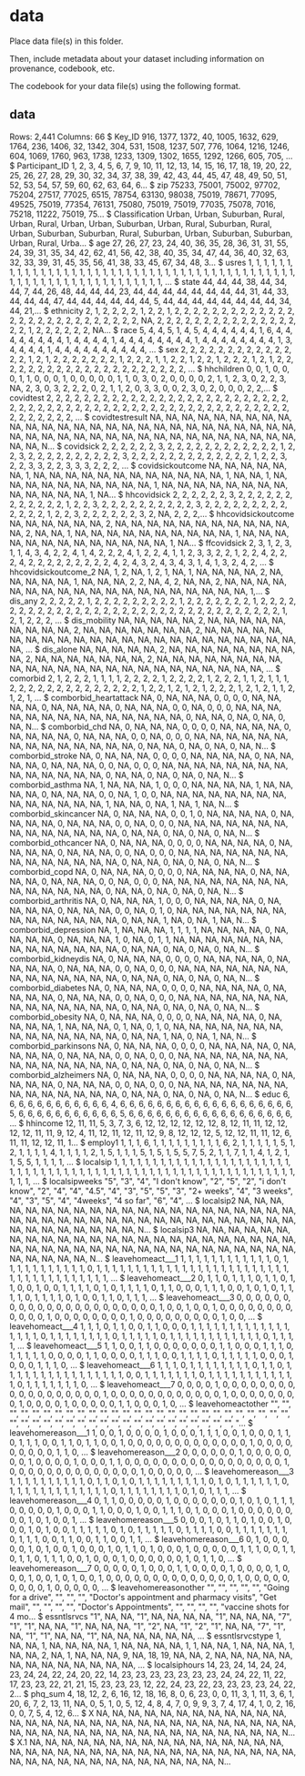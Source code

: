 # data

Place data file(s) in this folder.

Then, include metadata about your dataset including information on provenance, codebook, etc.

The codebook for your data file(s) using the following format.

## data

Rows: 2,441
Columns: 66
$ Key_ID                <int> 916, 1377, 1372, 40, 1005, 1632, 629, 1764, 236, 1406, 32, 1342, 304, 531, 1508, 1237, 507, 776, 1064, 1216, 1246, 604, 1069, 1760, 963, 1738, 1233, 1309, 1302, 1655, 1292, 1266, 605, 705, …
$ Participant_ID        <int> 1, 2, 3, 4, 5, 6, 7, 9, 10, 11, 12, 13, 14, 15, 16, 17, 18, 19, 20, 22, 25, 26, 27, 28, 29, 30, 32, 34, 37, 38, 39, 42, 43, 44, 45, 47, 48, 49, 50, 51, 52, 53, 54, 57, 59, 60, 62, 63, 64, 6…
$ zip                   <int> 75233, 75001, 75002, 97702, 75204, 27517, 77025, 6515, 78754, 63130, 98038, 75019, 78671, 77095, 49525, 75019, 77354, 76131, 75080, 75019, 75019, 77035, 75078, 7016, 75218, 11222, 75019, 75…
$ Classification        <fct> Urban, Urban, Suburban, Rural, Urban, Rural, Urban, Urban, Suburban, Urban, Rural, Suburban, Rural, Urban, Suburban, Suburban, Rural, Suburban, Urban, Suburban, Suburban, Urban, Rural, Urba…
$ age                   <int> 27, 26, 27, 23, 24, 40, 36, 35, 28, 36, 31, 31, 55, 24, 39, 31, 35, 34, 42, 62, 41, 56, 42, 38, 40, 35, 34, 47, 44, 36, 40, 32, 63, 32, 33, 39, 31, 45, 35, 56, 41, 38, 33, 45, 67, 34, 48, 3…
$ usres                 <int> 1, 1, 1, 1, 1, 1, 1, 1, 1, 1, 1, 1, 1, 1, 1, 1, 1, 1, 1, 1, 1, 1, 1, 1, 1, 1, 1, 1, 1, 1, 1, 1, 1, 1, 1, 1, 1, 1, 1, 1, 1, 1, 1, 1, 1, 1, 1, 1, 1, 1, 1, 1, 1, 1, 1, 1, 1, 1, 1, 1, 1, 1, 1, …
$ state                 <int> 44, 44, 44, 38, 44, 34, 44, 7, 44, 26, 48, 44, 44, 44, 23, 44, 44, 44, 44, 44, 44, 44, 44, 31, 44, 33, 44, 44, 44, 47, 44, 44, 44, 44, 44, 44, 5, 44, 44, 44, 44, 44, 44, 44, 44, 34, 44, 21,…
$ ethnicity             <int> 2, 1, 2, 2, 2, 2, 1, 2, 2, 1, 2, 2, 2, 2, 2, 2, 2, 2, 2, 2, 2, 2, 2, 2, 2, 2, 2, 2, 2, 2, 2, 2, 2, 2, 2, 2, 2, NA, 2, 2, 2, 2, 2, 2, 2, 2, 2, 2, 2, 2, 2, 2, 2, 2, 2, 1, 2, 2, 2, 2, 2, 2, NA…
$ race                  <int> 5, 4, 4, 5, 1, 4, 5, 4, 4, 4, 4, 4, 4, 1, 6, 4, 4, 4, 4, 4, 4, 4, 4, 1, 4, 4, 4, 4, 1, 4, 4, 4, 4, 4, 4, 4, 4, 1, 4, 4, 4, 4, 4, 4, 4, 4, 1, 3, 4, 4, 4, 4, 1, 4, 4, 4, 4, 4, 4, 4, 4, 4, 4, …
$ sex                   <int> 2, 2, 2, 2, 2, 2, 2, 2, 2, 2, 2, 2, 2, 2, 1, 2, 1, 2, 2, 2, 2, 2, 2, 2, 1, 2, 2, 2, 1, 1, 2, 2, 1, 2, 2, 1, 2, 2, 2, 1, 2, 1, 2, 2, 2, 2, 2, 2, 2, 2, 2, 2, 2, 2, 2, 2, 2, 2, 2, 2, 2, 2, 2, …
$ hhchildren            <int> 0, 0, 1, 0, 0, 0, 1, 1, 0, 0, 0, 1, 0, 0, 0, 0, 0, 1, 1, 0, 3, 0, 2, 0, 0, 0, 0, 2, 1, 1, 2, 3, 0, 2, 2, 3, NA, 2, 3, 0, 3, 2, 2, 2, 0, 2, 1, 1, 2, 0, 3, 3, 0, 0, 2, 3, 0, 2, 0, 0, 0, 2, 2,…
$ covidtest             <int> 2, 2, 2, 2, 2, 2, 2, 2, 2, 2, 2, 2, 2, 2, 2, 2, 2, 2, 2, 2, 2, 2, 2, 2, 2, 2, 2, 2, 2, 2, 2, 2, 2, 2, 2, 2, 2, 2, 2, 2, 2, 2, 2, 2, 2, 2, 2, 2, 2, 2, 2, 2, 2, 2, 2, 2, 2, 2, 2, 2, 2, 2, 2, …
$ covidtestresult       <int> NA, NA, NA, NA, NA, NA, NA, NA, NA, NA, NA, NA, NA, NA, NA, NA, NA, NA, NA, NA, NA, NA, NA, NA, NA, NA, NA, NA, NA, NA, NA, NA, NA, NA, NA, NA, NA, NA, NA, NA, NA, NA, NA, NA, NA, NA, NA, N…
$ covidsick             <int> 2, 2, 2, 2, 2, 2, 3, 2, 2, 2, 2, 2, 2, 2, 2, 2, 2, 2, 2, 1, 2, 2, 3, 2, 2, 2, 2, 2, 2, 2, 2, 2, 2, 3, 2, 2, 2, 2, 2, 2, 2, 2, 2, 2, 2, 2, 2, 1, 2, 2, 3, 2, 2, 3, 3, 2, 2, 3, 3, 3, 2, 2, 2, …
$ covidsickoutcome      <int> NA, NA, NA, NA, NA, NA, 1, NA, NA, NA, NA, NA, NA, NA, NA, NA, NA, NA, NA, 1, NA, NA, 1, NA, NA, NA, NA, NA, NA, NA, NA, NA, NA, 1, NA, NA, NA, NA, NA, NA, NA, NA, NA, NA, NA, NA, NA, 1, NA…
$ hhcovidsick           <int> 2, 2, 2, 2, 2, 2, 3, 2, 2, 2, 2, 2, 2, 2, 2, 2, 2, 2, 2, 1, 2, 2, 3, 2, 2, 2, 2, 2, 2, 2, 2, 2, 2, 3, 2, 2, 2, 2, 2, 2, 2, 2, 2, 2, 2, 2, 2, 1, 2, 2, 3, 2, 2, 2, 2, 2, 2, 3, 2, NA, 2, 2, 2,…
$ hhcovidsickoutcome    <int> NA, NA, NA, NA, NA, NA, 2, NA, NA, NA, NA, NA, NA, NA, NA, NA, NA, NA, NA, 2, NA, NA, 1, NA, NA, NA, NA, NA, NA, NA, NA, NA, NA, 1, NA, NA, NA, NA, NA, NA, NA, NA, NA, NA, NA, NA, NA, 1, NA…
$ ffcovidsick           <int> 2, 3, 1, 2, 3, 1, 1, 4, 3, 4, 2, 2, 4, 1, 4, 2, 2, 2, 4, 1, 2, 2, 4, 1, 1, 2, 3, 3, 2, 2, 1, 2, 2, 4, 2, 2, 2, 4, 2, 2, 2, 2, 2, 2, 2, 2, 2, 4, 2, 4, 3, 2, 4, 3, 4, 3, 1, 4, 1, 3, 2, 4, 2, …
$ hhcovidsickoutcome_2  <int> NA, 1, 2, NA, 1, 2, 1, NA, 1, NA, NA, NA, NA, 2, NA, NA, NA, NA, NA, 1, NA, NA, NA, 2, 2, NA, 4, 2, NA, NA, 2, NA, NA, NA, NA, NA, NA, NA, NA, NA, NA, NA, NA, NA, NA, NA, NA, NA, NA, NA, 1,…
$ dis_any               <int> 2, 2, 2, 2, 2, 1, 2, 2, 2, 2, 2, 2, 2, 2, 2, 1, 2, 2, 2, 2, 2, 2, 2, 1, 2, 2, 2, 2, 2, 2, 2, 2, 2, 2, 2, 2, 2, 2, 2, 2, 2, 2, 2, 2, 2, 2, 2, 2, 2, 2, 2, 2, 2, 2, 2, 2, 2, 1, 2, 1, 2, 2, 2, …
$ dis_mobility          <int> NA, NA, NA, NA, NA, 2, NA, NA, NA, NA, NA, NA, NA, NA, NA, 2, NA, NA, NA, NA, NA, NA, NA, 2, NA, NA, NA, NA, NA, NA, NA, NA, NA, NA, NA, NA, NA, NA, NA, NA, NA, NA, NA, NA, NA, NA, NA, NA, …
$ dis_alone             <int> NA, NA, NA, NA, NA, 2, NA, NA, NA, NA, NA, NA, NA, NA, NA, 2, NA, NA, NA, NA, NA, NA, NA, 2, NA, NA, NA, NA, NA, NA, NA, NA, NA, NA, NA, NA, NA, NA, NA, NA, NA, NA, NA, NA, NA, NA, NA, NA, …
$ comorbid              <int> 2, 1, 2, 2, 2, 1, 1, 1, 1, 2, 2, 2, 2, 1, 2, 2, 2, 2, 1, 2, 2, 2, 1, 1, 2, 1, 1, 1, 2, 2, 2, 2, 2, 2, 2, 2, 2, 2, 2, 2, 2, 2, 1, 2, 2, 1, 2, 1, 2, 1, 2, 2, 2, 1, 2, 1, 2, 1, 1, 2, 1, 2, 1, …
$ comborbid_heartattack <int> NA, 0, NA, NA, NA, 0, 0, 0, 0, NA, NA, NA, NA, 0, NA, NA, NA, NA, 0, NA, NA, NA, 0, 0, NA, 0, 0, 0, NA, NA, NA, NA, NA, NA, NA, NA, NA, NA, NA, NA, NA, NA, 0, NA, NA, 0, NA, 0, NA, 0, NA, N…
$ comborbid_chd         <int> NA, 0, NA, NA, NA, 0, 0, 0, 0, NA, NA, NA, NA, 0, NA, NA, NA, NA, 0, NA, NA, NA, 0, 0, NA, 0, 0, 0, NA, NA, NA, NA, NA, NA, NA, NA, NA, NA, NA, NA, NA, NA, 0, NA, NA, 0, NA, 0, NA, 0, NA, N…
$ comborbid_stroke      <int> NA, 0, NA, NA, NA, 0, 0, 0, 0, NA, NA, NA, NA, 0, NA, NA, NA, NA, 0, NA, NA, NA, 0, 0, NA, 0, 0, 0, NA, NA, NA, NA, NA, NA, NA, NA, NA, NA, NA, NA, NA, NA, 0, NA, NA, 0, NA, 0, NA, 0, NA, N…
$ comborbid_asthma      <int> NA, 1, NA, NA, NA, 1, 0, 0, 0, NA, NA, NA, NA, 1, NA, NA, NA, NA, 0, NA, NA, NA, 0, 0, NA, 1, 0, 0, NA, NA, NA, NA, NA, NA, NA, NA, NA, NA, NA, NA, NA, NA, 1, NA, NA, 0, NA, 1, NA, 1, NA, N…
$ comborbid_skincancer  <int> NA, 0, NA, NA, NA, 0, 0, 1, 0, NA, NA, NA, NA, 0, NA, NA, NA, NA, 0, NA, NA, NA, 0, 0, NA, 0, 0, 0, NA, NA, NA, NA, NA, NA, NA, NA, NA, NA, NA, NA, NA, NA, 0, NA, NA, 0, NA, 0, NA, 0, NA, N…
$ comborbid_othcancer   <int> NA, 0, NA, NA, NA, 0, 0, 0, 0, NA, NA, NA, NA, 0, NA, NA, NA, NA, 0, NA, NA, NA, 0, 0, NA, 0, 0, 0, NA, NA, NA, NA, NA, NA, NA, NA, NA, NA, NA, NA, NA, NA, 0, NA, NA, 0, NA, 0, NA, 0, NA, N…
$ comborbid_copd        <int> NA, 0, NA, NA, NA, 0, 0, 0, 0, NA, NA, NA, NA, 0, NA, NA, NA, NA, 0, NA, NA, NA, 0, 0, NA, 0, 0, 0, NA, NA, NA, NA, NA, NA, NA, NA, NA, NA, NA, NA, NA, NA, 0, NA, NA, 0, NA, 0, NA, 0, NA, N…
$ comborbid_arthritis   <int> NA, 0, NA, NA, NA, 1, 0, 0, 0, NA, NA, NA, NA, 0, NA, NA, NA, NA, 0, NA, NA, NA, 0, 0, NA, 0, 1, 0, NA, NA, NA, NA, NA, NA, NA, NA, NA, NA, NA, NA, NA, NA, 0, NA, NA, 1, NA, 0, NA, 1, NA, N…
$ comborbid_depression  <int> NA, 1, NA, NA, NA, 1, 1, 1, 1, NA, NA, NA, NA, 0, NA, NA, NA, NA, 0, NA, NA, NA, 1, 0, NA, 0, 1, 1, NA, NA, NA, NA, NA, NA, NA, NA, NA, NA, NA, NA, NA, NA, 0, NA, NA, 0, NA, 0, NA, 0, NA, N…
$ comborbid_kidneydis   <int> NA, 0, NA, NA, NA, 0, 0, 0, 0, NA, NA, NA, NA, 0, NA, NA, NA, NA, 0, NA, NA, NA, 0, 0, NA, 0, 0, 0, NA, NA, NA, NA, NA, NA, NA, NA, NA, NA, NA, NA, NA, NA, 0, NA, NA, 0, NA, 0, NA, 0, NA, N…
$ comborbid_diabetes    <int> NA, 0, NA, NA, NA, 0, 0, 0, 0, NA, NA, NA, NA, 0, NA, NA, NA, NA, 0, NA, NA, NA, 0, 0, NA, 0, 0, 0, NA, NA, NA, NA, NA, NA, NA, NA, NA, NA, NA, NA, NA, NA, 0, NA, NA, 0, NA, 0, NA, 0, NA, N…
$ comborbid_obesity     <int> NA, 0, NA, NA, NA, 0, 0, 0, 0, NA, NA, NA, NA, 0, NA, NA, NA, NA, 1, NA, NA, NA, 0, 1, NA, 0, 1, 0, NA, NA, NA, NA, NA, NA, NA, NA, NA, NA, NA, NA, NA, NA, 0, NA, NA, 1, NA, 0, NA, 1, NA, N…
$ comborbid_parkinsons  <int> NA, 0, NA, NA, NA, 0, 0, 0, 0, NA, NA, NA, NA, 0, NA, NA, NA, NA, 0, NA, NA, NA, 0, 0, NA, 0, 0, 0, NA, NA, NA, NA, NA, NA, NA, NA, NA, NA, NA, NA, NA, NA, 0, NA, NA, 0, NA, 0, NA, 0, NA, N…
$ comborbid_alzheimers  <int> NA, 0, NA, NA, NA, 0, 0, 0, 0, NA, NA, NA, NA, 0, NA, NA, NA, NA, 0, NA, NA, NA, 0, 0, NA, 0, 0, 0, NA, NA, NA, NA, NA, NA, NA, NA, NA, NA, NA, NA, NA, NA, 0, NA, NA, 0, NA, 0, NA, 0, NA, N…
$ educ                  <int> 6, 6, 6, 6, 6, 6, 6, 6, 6, 6, 6, 6, 4, 6, 6, 6, 6, 6, 6, 6, 6, 6, 6, 6, 6, 6, 6, 6, 6, 6, 6, 6, 5, 6, 6, 6, 6, 6, 6, 6, 6, 6, 6, 6, 5, 6, 6, 6, 6, 6, 6, 6, 6, 6, 6, 6, 6, 6, 6, 6, 6, 6, 6, …
$ hhincome              <int> 12, 11, 11, 5, 3, 7, 3, 6, 12, 12, 12, 12, 12, 12, 8, 12, 11, 11, 12, 12, 12, 12, 11, 11, 9, 12, 4, 11, 12, 11, 12, 11, 12, 9, 8, 12, 12, 12, 5, 12, 12, 11, 11, 12, 6, 11, 11, 12, 12, 11, 1…
$ employ1               <int> 1, 1, 1, 6, 1, 1, 1, 1, 1, 1, 1, 1, 1, 6, 2, 1, 1, 1, 1, 1, 5, 1, 2, 1, 1, 1, 1, 4, 1, 1, 1, 1, 2, 1, 5, 1, 1, 1, 5, 1, 5, 1, 5, 5, 7, 5, 2, 1, 1, 7, 1, 1, 4, 1, 2, 1, 1, 5, 5, 1, 1, 1, 1, …
$ localsip              <int> 1, 1, 1, 1, 1, 1, 1, 1, 1, 1, 1, 1, 1, 1, 1, 1, 1, 1, 1, 1, 1, 1, 1, 1, 1, 1, 1, 1, 1, 1, 1, 1, 1, 1, 1, 1, 1, 1, 1, 1, 1, 1, 1, 1, 1, 1, 1, 1, 1, 1, 1, 1, 1, 1, 1, 1, 1, 1, 1, 1, 1, 1, 1, …
$ localsipweeks         <fct> "5", "3", "4", "I don't know", "2", "5", "2", "i don't know", "2", "4", "4", "4.5", "4", "3", "5", "5", "3", "2+ weeks", "4", "3 weeks", "4", "3", "5", "4", "4weeks", "4 so far", "6", "4", …
$ localsip2             <int> NA, NA, NA, NA, NA, NA, NA, NA, NA, NA, NA, NA, NA, NA, NA, NA, NA, NA, NA, NA, NA, NA, NA, NA, NA, NA, NA, NA, NA, NA, NA, NA, NA, NA, NA, NA, NA, NA, NA, NA, NA, NA, NA, NA, NA, NA, NA, N…
$ localsip3             <int> NA, NA, NA, NA, NA, NA, NA, NA, NA, NA, NA, NA, NA, NA, NA, NA, NA, NA, NA, NA, NA, NA, NA, NA, NA, NA, NA, NA, NA, NA, NA, NA, NA, NA, NA, NA, NA, NA, NA, NA, NA, NA, NA, NA, NA, NA, NA, N…
$ leavehomeact___1      <int> 1, 1, 1, 1, 1, 1, 1, 1, 1, 1, 1, 1, 0, 1, 1, 1, 1, 1, 1, 1, 1, 1, 1, 1, 0, 1, 1, 1, 1, 1, 1, 1, 1, 1, 1, 1, 1, 1, 1, 1, 1, 1, 1, 1, 1, 1, 1, 1, 1, 1, 1, 1, 1, 1, 1, 1, 1, 1, 1, 1, 1, 1, 1, …
$ leavehomeact___2      <int> 0, 1, 1, 0, 1, 1, 1, 0, 1, 1, 0, 1, 1, 0, 0, 1, 0, 0, 1, 1, 1, 1, 0, 1, 0, 1, 1, 1, 1, 0, 1, 1, 0, 0, 0, 1, 1, 1, 0, 0, 1, 0, 1, 0, 1, 1, 1, 1, 0, 1, 1, 1, 1, 0, 1, 0, 0, 1, 1, 0, 1, 1, 1, …
$ leavehomeact___3      <int> 0, 0, 0, 0, 0, 0, 0, 0, 0, 0, 0, 0, 0, 0, 0, 0, 0, 0, 0, 0, 0, 0, 1, 0, 0, 1, 0, 0, 1, 0, 0, 0, 0, 0, 0, 0, 0, 0, 0, 0, 0, 1, 0, 0, 0, 0, 0, 0, 0, 0, 1, 0, 0, 0, 0, 0, 0, 0, 0, 0, 1, 0, 0, …
$ leavehomeact___4      <int> 1, 1, 1, 0, 1, 1, 0, 0, 1, 1, 0, 0, 0, 1, 1, 1, 1, 1, 1, 1, 1, 1, 1, 1, 1, 1, 1, 1, 1, 1, 0, 1, 1, 1, 1, 1, 1, 1, 1, 0, 1, 1, 1, 1, 1, 0, 1, 1, 1, 1, 1, 1, 1, 1, 1, 1, 1, 1, 0, 1, 1, 1, 1, …
$ leavehomeact___5      <int> 1, 1, 0, 0, 1, 1, 0, 0, 0, 0, 0, 0, 0, 1, 1, 0, 0, 0, 1, 1, 1, 0, 1, 1, 1, 1, 1, 0, 0, 0, 0, 1, 1, 0, 0, 0, 0, 1, 1, 1, 0, 0, 1, 1, 1, 1, 0, 1, 1, 1, 1, 1, 0, 0, 0, 1, 0, 0, 0, 1, 1, 1, 0, …
$ leavehomeact___6      <int> 1, 1, 1, 0, 1, 1, 1, 1, 1, 1, 1, 1, 0, 1, 1, 0, 1, 1, 1, 1, 1, 1, 1, 1, 1, 1, 1, 1, 1, 1, 1, 1, 0, 0, 1, 1, 1, 1, 1, 1, 1, 0, 1, 1, 1, 1, 1, 1, 1, 1, 1, 1, 1, 1, 0, 1, 1, 1, 1, 1, 1, 1, 0, …
$ leavehomeact___7      <int> 0, 0, 0, 0, 1, 0, 0, 0, 0, 0, 0, 0, 0, 0, 0, 0, 0, 0, 0, 0, 0, 0, 0, 1, 0, 0, 0, 0, 0, 0, 0, 0, 0, 0, 0, 0, 1, 0, 0, 0, 0, 0, 0, 0, 0, 1, 0, 0, 0, 0, 1, 0, 0, 0, 0, 0, 1, 1, 0, 0, 0, 1, 0, …
$ leavehomeactother     <fct> "", "", "", "", "", "", "", "", "", "", "", "", "", "", "", "", "", "", "", "", "", "", "", "", "", "", "", "", "", "", "", "", "", "", "", "", "", "", "", "", "", "", "", "", "", "", "", "…
$ leavehomereason___1   <int> 1, 0, 0, 1, 0, 0, 0, 0, 1, 0, 0, 0, 1, 1, 1, 0, 0, 1, 0, 0, 0, 1, 1, 0, 1, 1, 1, 0, 0, 1, 1, 0, 1, 1, 0, 0, 1, 0, 0, 0, 0, 0, 0, 0, 0, 0, 0, 0, 0, 0, 1, 0, 0, 0, 0, 0, 0, 0, 0, 0, 1, 1, 0, …
$ leavehomereason___2   <int> 0, 0, 0, 0, 0, 0, 1, 0, 0, 0, 0, 0, 0, 0, 1, 0, 0, 0, 0, 1, 0, 0, 0, 1, 1, 0, 0, 0, 0, 0, 0, 0, 0, 0, 0, 0, 0, 0, 0, 0, 0, 0, 1, 0, 0, 0, 0, 0, 0, 0, 0, 0, 0, 0, 0, 0, 0, 1, 0, 0, 0, 0, 0, …
$ leavehomereason___3   <int> 1, 1, 1, 1, 1, 1, 1, 1, 1, 1, 0, 1, 1, 0, 1, 0, 1, 1, 1, 1, 1, 1, 1, 1, 1, 0, 1, 0, 1, 1, 1, 1, 1, 1, 0, 1, 1, 1, 1, 1, 1, 1, 1, 1, 1, 1, 1, 1, 0, 1, 1, 1, 1, 1, 1, 1, 1, 0, 1, 0, 1, 1, 1, …
$ leavehomereason___4   <int> 0, 1, 1, 0, 0, 0, 0, 0, 1, 0, 0, 0, 0, 0, 0, 0, 1, 0, 1, 0, 1, 1, 1, 0, 0, 0, 0, 0, 1, 0, 0, 0, 1, 1, 0, 0, 0, 1, 0, 0, 1, 1, 1, 0, 1, 0, 0, 0, 1, 0, 0, 0, 0, 0, 0, 0, 0, 1, 0, 1, 0, 0, 1, …
$ leavehomereason___5   <int> 0, 0, 0, 1, 0, 1, 1, 0, 1, 0, 0, 1, 0, 0, 0, 1, 0, 1, 0, 0, 1, 1, 1, 1, 1, 0, 1, 0, 1, 1, 1, 1, 1, 0, 1, 1, 1, 1, 0, 0, 1, 1, 1, 1, 1, 1, 1, 0, 1, 1, 1, 0, 0, 1, 1, 0, 0, 1, 1, 0, 0, 1, 1, …
$ leavehomereason___6   <int> 0, 1, 0, 0, 0, 0, 0, 1, 0, 1, 0, 0, 1, 0, 0, 0, 1, 0, 1, 1, 0, 1, 0, 0, 0, 1, 0, 0, 0, 0, 0, 1, 1, 1, 0, 0, 1, 1, 0, 1, 1, 0, 1, 1, 1, 0, 0, 1, 0, 0, 0, 1, 0, 0, 0, 0, 0, 0, 1, 0, 1, 1, 0, …
$ leavehomereason___7   <int> 0, 0, 0, 0, 0, 1, 0, 0, 0, 1, 1, 0, 0, 0, 0, 1, 0, 0, 0, 0, 1, 0, 0, 0, 1, 0, 0, 1, 0, 1, 0, 0, 1, 0, 0, 0, 0, 0, 0, 0, 0, 0, 0, 0, 0, 0, 0, 1, 0, 0, 0, 0, 0, 0, 0, 0, 0, 1, 0, 0, 0, 0, 0, …
$ leavehomereasonother  <fct> "", "", "", "", "", "Going for a drive", "", "", "", "Doctor's appointment and pharmacy visits", "Get mail", "", "", "", "", "Doctor's Appointments", "", "", "", "", "vaccine shots for 4 mo…
$ essntlsrvcs           <fct> "1", NA, NA, "1", NA, NA, NA, NA, "1", NA, NA, NA, "7", "1", "1", NA, NA, "1", NA, NA, NA, "1", "2", NA, "1", "2", "1", NA, NA, "7", "1", NA, "1", "1", NA, NA, "1", NA, NA, NA, NA, NA, NA, …
$ essntlsrvcstype       <int> 1, NA, NA, 1, NA, NA, NA, NA, 1, NA, NA, NA, NA, 1, 1, NA, NA, 1, NA, NA, NA, 1, NA, NA, 2, NA, 1, NA, NA, NA, 9, NA, 18, 19, NA, NA, 2, NA, NA, NA, NA, NA, NA, NA, NA, NA, NA, NA, NA, NA, …
$ localsiphours         <int> 14, 23, 24, 14, 24, 24, 23, 24, 24, 22, 24, 20, 22, 14, 23, 23, 23, 23, 23, 23, 23, 24, 24, 22, 11, 22, 17, 23, 23, 22, 21, 21, 15, 23, 23, 23, 12, 22, 24, 23, 22, 23, 23, 23, 23, 24, 22, 2…
$ phq_sum               <int> 4, 18, 12, 2, 6, 16, 12, 18, 16, 8, 0, 6, 23, 0, 0, 11, 3, 1, 11, 3, 6, 1, 20, 6, 7, 2, 13, 11, NA, 0, 5, 1, 0, 5, 12, 4, 8, 4, 7, 0, 9, 9, 3, 7, 4, 17, 4, 1, 0, 2, 16, 0, 0, 7, 5, 4, 12, 6…
$ X                     <int> NA, NA, NA, NA, NA, NA, NA, NA, NA, NA, NA, NA, NA, NA, NA, NA, NA, NA, NA, NA, NA, NA, NA, NA, NA, NA, NA, NA, NA, NA, NA, NA, NA, NA, NA, NA, NA, NA, NA, NA, NA, NA, NA, NA, NA, NA, NA, N…
$ X.1                   <int> NA, NA, NA, NA, NA, NA, NA, NA, NA, NA, NA, NA, NA, NA, NA, NA, NA, NA, NA, NA, NA, NA, NA, NA, NA, NA, NA, NA, NA, NA, NA, NA, NA, NA, NA, NA, NA, NA, NA, NA, NA, NA, NA, NA, NA, NA, NA, N…
